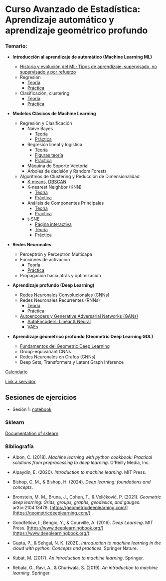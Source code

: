 # Curso Avanzado de Estadística: Aprendizaje automático y aprendizaje geométrico profundo

### Temario:

- **Introducción al aprendizaje de automático (Machine Learning ML)**
  - [Historia y evolución del ML; Tipos de aprendizaje: supervisado, no supervisado y por refuerzo](https://github.com/CursosPosgradoCCM/ML-GDL/blob/main/notas/Historia%20y%20Evolución%20del%20Machine%20Learning.pdf)
  - Regresión
      * [Teoría](https://github.com/CursosPosgradoCCM/ML-GDL/blob/main/notas/REGRESIÓN_TEORÍA.ipynb)
      * [Práctica](https://github.com/CursosPosgradoCCM/ML-GDL/blob/main/notas/REGRESIÓN_PRÁCTICA.ipynb)
  - Clasificación, clustering
      * [Teoría](https://github.com/CursosPosgradoCCM/ML-GDL/blob/13714a9f236971eef677c61ced40b52ab92d2045/notas/Clasificaci%C3%B3n%20vs%20Cluster.pptx)
      * [Práctica](https://github.com/CursosPosgradoCCM/ML-GDL/blob/878879d545a28a445ae2e884d5ff8b03ff229044/code/CyC.ipynb)

- **Modelos Clásicos de Machine Learning**
  - Regresión y Clasificación
    - Naive Bayes
      * [Teoría](https://github.com/CursosPosgradoCCM/ML-GDL/blob/main/notas/Naive%20Bayes.pdf)
      * [Práctica](https://github.com/CursosPosgradoCCM/ML-GDL/blob/main/code/Naive_Bayes.ipynb)
    - Regresión lineal y logística
      * [Teoría](https://github.com/CursosPosgradoCCM/ML-GDL/blob/a70776680959da57ccaca98e7ab86400e38bc4f9/notas/Regresi%C3%B3n_lineal_y_log%C3%ADstica_en_ML.pdf)
      * [Figuras teoría](https://github.com/CursosPosgradoCCM/ML-GDL/blob/7740e2c0f6a415d2ef66363733b7c0909cd7c17f/notas/Regresi%C3%B3n_lineal_y_log%C3%ADstica_en_ML_figuras.pdf)
      * [Práctica](https://github.com/CursosPosgradoCCM/ML-GDL/blob/a90affee38563bc2bade9f1a47e2352c05a84a14/code/Reg%20lineal%20y%20log%C3%ADstica.ipynb)
    - Máquina de Soporte Vectorial
    - Árboles de decisión y Random Forests
  - Algoritmos de Clustering y Reducción de Dimensionalidad
    - [K-means](https://github.com/CursosPosgradoCCM/ML-GDL/blob/main/notas/K-Means.ipynb), [DBSCAN](https://github.com/CursosPosgradoCCM/ML-GDL/blob/main/notas/DBSCAN.ipynb)
    - K-nearest Neighbor (KNN)
      * [Teoría](https://github.com/CursosPosgradoCCM/ML-GDL/blob/main/notas/KNN.ipynb)
      * [Práctica](https://github.com/CursosPosgradoCCM/ML-GDL/blob/main/notas/KNN-práctica.ipynb)
    - Análisis de Componentes Principales
      *  [Teoría](https://github.com/CursosPosgradoCCM/ML-GDL/blob/5aa07725581d4ce9783231e4c8cfb93d2dd59fef/notas/PCA.pdf)
      *  [Practica](https://github.com/CursosPosgradoCCM/ML-GDL/blob/5aa07725581d4ce9783231e4c8cfb93d2dd59fef/code/PCA.ipynb)
    - t-SNE
      * [Página interactiva](https://distill.pub/2016/misread-tsne/)
      * [Teoría](https://github.com/CursosPosgradoCCM/ML-GDL/blob/main/notas/tSNE.pptx)
      * [Práctica](https://github.com/CursosPosgradoCCM/ML-GDL/blob/main/code/TSNE.ipynb)

- **Redes Neuronales**
  - Perceptrón y Perceptrón Multicapa
  - Funciones de activación
    * [Teoría](https://github.com/CursosPosgradoCCM/ML-GDL/blob/main/notas/Funciones%20de%20activación.pptx)
    * [Práctica](https://github.com/CursosPosgradoCCM/ML-GDL/blob/main/code/Perceptronmult1.ipynb) 
  - Propagación hacia atrás y optimización

- **Aprendizaje profundo (Deep Learning)**
  - [Redes Neuronales Convolucionales (CNNs)](https://github.com/CursosPosgradoCCM/ML-GDL/blob/main/code/CNN.ipynb)
  - Redes Neuronales Recurrentes (RNNs)
    * [Teoría](https://github.com/CursosPosgradoCCM/ML-GDL/blob/main/notas/RNNS_NOTES.ipynb)
    * [Práctica](https://github.com/CursosPosgradoCCM/ML-GDL/blob/main/code/RNNS_PRACTICES.ipynb)
  - [Autoencoders y Generative Adversarial Networks (GANs)](https://docs.google.com/presentation/d/1XI-mY8ehKmdk2LG7LITCxRKbTHwybd2Wzet-ep_RwYo/edit?usp=sharing)
    * [AutoEncoders: Linear & Neural](https://colab.research.google.com/drive/1ZYozA9rKpqdjFqcqTp70tr6v__5cwyb5)
    * [VAEs](https://colab.research.google.com/drive/194ITP_G95IdUCtferADTVlhzZ6aib8h0)

- **Aprendizaje geométrico profundo (Geometric Deep Learning GDL)**
  - [Fundamentos del Geometric Deep Learning](https://github.com/CursosPosgradoCCM/ML-GDL/blob/main/notas/Intro_to_GDL.pdf)
  - Group-equivariant CNNs
  - Redes Neuronales en Grafos (GNNs)
  - Deep Sets, Transformers y Latent Graph Inference


 [Calendario](https://docs.google.com/spreadsheets/d/1rwOUsxKBG6-7RJAc6yoxepHlvwjFvPO7tJLzws21oSE/edit?usp=sharing)

[Link a servidor](https://geomtop.matmor.unam.mx:8443/hub/login)


## Sesiones de ejercicios

- Sesión 1: [notebook](https://github.com/CursosPosgradoCCM/ML-GDL/blob/main/code/Ejercicios_260824.ipynb)

### Sklearn

[Documentation of sklearn](https://scikit-learn.org/stable/api/sklearn.cluster.html)


### Bibliografía

- Albon, C. (2018). *Machine learning with python cookbook: Practical solutions from preprocessing to deep learning*. O'Reilly Media, Inc.

- Alpaydin, E. (2020). *Introduction to machine learning*. MIT Press.

- Bishop, C. M., & Bishop, H. (2024). *Deep learning: foundations and concepts*.

- Bronstein, M. M., Bruna, J., Cohen, T., & Veličković, P. (2021). *Geometric deep learning: Grids, groups, graphs, geodesics, and gauges*. arXiv:2104.13478, [https://geometricdeeplearning.com/](https://geometricdeeplearning.com/)

- Goodfellow, I., Bengio, Y., & Courville, A. (2016). *Deep Learning*. MIT Press. [https://www.deeplearningbook.org/](https://www.deeplearningbook.org/)

- Gupta, P., & Sehgal, N. K. (2021). *Introduction to machine learning in the cloud with python: Concepts and practices*. Springer Nature.

- Kubat, M. (2017). *An introduction to machine learning*. Springer.

- Rebala, G., Ravi, A., & Churiwala, S. (2019). *An introduction to machine learning*. Springer.


